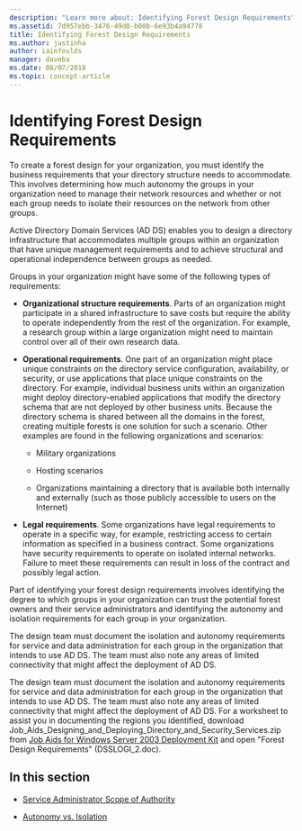 ```yaml
---
description: "Learn more about: Identifying Forest Design Requirements"
ms.assetid: 7d957ebb-3476-49d8-b00b-6e93b4a94778
title: Identifying Forest Design Requirements
ms.author: justinha
author: iainfoulds
manager: daveba
ms.date: 08/07/2018
ms.topic: concept-article
---
```

# Identifying Forest Design Requirements

To create a forest design for your organization, you must identify the business requirements that your directory structure needs to accommodate. This involves determining how much autonomy the groups in your organization need to manage their network resources and whether or not each group needs to isolate their resources on the network from other groups.

Active Directory Domain Services (AD DS) enables you to design a directory infrastructure that accommodates multiple groups within an organization that have unique management requirements and to achieve structural and operational independence between groups as needed.

Groups in your organization might have some of the following types of requirements:

- **Organizational structure requirements**. Parts of an organization might participate in a shared infrastructure to save costs but require the ability to operate independently from the rest of the organization. For example, a research group within a large organization might need to maintain control over all of their own research data.

- **Operational requirements**. One part of an organization might place unique constraints on the directory service configuration, availability, or security, or use applications that place unique constraints on the directory. For example, individual business units within an organization might deploy directory-enabled applications that modify the directory schema that are not deployed by other business units. Because the directory schema is shared between all the domains in the forest, creating multiple forests is one solution for such a scenario. Other examples are found in the following organizations and scenarios:

    - Military organizations

    - Hosting scenarios

    - Organizations maintaining a directory that is available both internally and externally (such as those publicly accessible to users on the Internet)

- **Legal requirements**. Some organizations have legal requirements to operate in a specific way, for example, restricting access to certain information as specified in a business contract. Some organizations have security requirements to operate on isolated internal networks. Failure to meet these requirements can result in loss of the contract and possibly legal action.

Part of identifying your forest design requirements involves identifying the degree to which groups in your organization can trust the potential forest owners and their service administrators and identifying the autonomy and isolation requirements for each group in your organization.

The design team must document the isolation and autonomy requirements for service and data administration for each group in the organization that intends to use AD DS. The team must also note any areas of limited connectivity that might affect the deployment of AD DS.

The design team must document the isolation and autonomy requirements for service and data administration for each group in the organization that intends to use AD DS. The team must also note any areas of limited connectivity that might affect the deployment of AD DS. For a worksheet to assist you in documenting the regions you identified, download Job_Aids_Designing_and_Deploying_Directory_and_Security_Services.zip from [Job Aids for Windows Server 2003 Deployment Kit](https://microsoft.com/download/details.aspx?id=9608) and open "Forest Design Requirements" (DSSLOGI_2.doc).

## In this section

- [Service Administrator Scope of Authority](../../ad-ds/plan/Service-Administrator-Scope-of-Authority.md)

- [Autonomy vs. Isolation](../../ad-ds/plan/Autonomy-vs.-Isolation.md)
